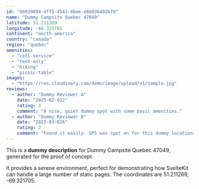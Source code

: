 ```yaml
---
id: "0b029894-dff5-4543-86ee-e8b036492b78"
name: "Dummy Campsite Quebec 47049"
latitude: 51.211269
longitude: -69.321705
continent: "north-america"
country: "canada"
region: "quebec"
amenities:
  - "cell-service"
  - "tent-only"
  - "hiking"
  - "picnic-table"
images:
  - "https://res.cloudinary.com/demo/image/upload/v1/sample.jpg"
reviews:
  - author: "Dummy Reviewer A"
    date: "2025-02-012"
    rating: 3
    comment: "A nice, quiet dummy spot with some basic amenities."
  - author: "Dummy Reviewer B"
    date: "2025-03-026"
    rating: 2
    comment: "Found it easily. GPS was spot on for this dummy location."
---
```


This is a **dummy description** for Dummy Campsite Quebec 47049, generated for the proof of concept.

It provides a serene environment, perfect for demonstrating how SvelteKit can handle a large number of static pages. The coordinates are 51.211269, -69.321705.
